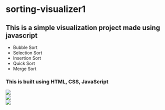 # sorting-visualizer1
## This is a simple visualization project made using javascript 
- Bubble Sort 
- Selection Sort
- Insertion Sort
- Quick Sort
- Merge Sort

### This is built using HTML, CSS, JavaScript <br/>


<img src="img/insertion sort.JPG"> <br/>
<img src="img/selection sort.JPG"> <br/>
<img src="img/new array.JPG"> <br/>
